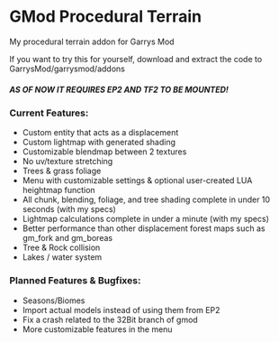 # GMod Procedural Terrain
My procedural terrain addon for Garrys Mod

If you want to try this for yourself, download and extract the code to GarrysMod/garrysmod/addons
##### AS OF NOW IT REQUIRES EP2 AND TF2 TO BE MOUNTED!

### Current Features: 
- Custom entity that acts as a displacement
- Custom lightmap with generated shading
- Customizable blendmap between 2 textures
- No uv/texture stretching
- Trees & grass foliage
- Menu with customizable settings & optional user-created LUA heightmap function
- All chunk, blending, foliage, and tree shading complete in under 10 seconds (with my specs)
- Lightmap calculations complete in under a minute (with my specs)
- Better performance than other displacement forest maps such as gm_fork and gm_boreas
- Tree & Rock collision
- Lakes / water system

### Planned Features & Bugfixes:
- Seasons/Biomes
- Import actual models instead of using them from EP2
- Fix a crash related to the 32Bit branch of gmod
- More customizable features in the menu

